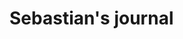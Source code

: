 <!DOCTYPE html>
<html lang="ru-RU">
    <head>
        <meta charset="UTF-8">
        <meta name="viewoport" content="width=device-width, initial-scale=1.0">
        <title>Sebastian's journal</title>
    </head>
    <body>
        <h1>Sebastian's journal</h1>
    </body>
</html>
